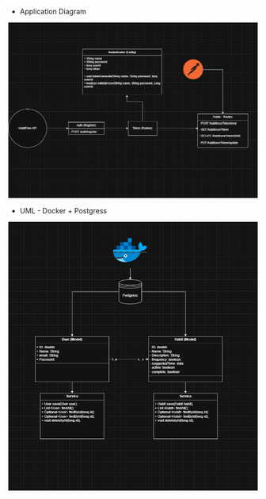 - Application Diagram
<img src="/images/bbb.png" alt="texto alternativo">
 
- UML - Docker + Postgress
<img src="/Images/hhh.png" alt="texto alternativo">